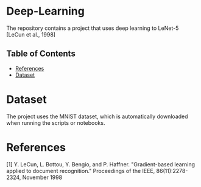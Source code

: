 # Deep-Learning
The repository contains a project that uses deep learning to 
LeNet-5 [LeCun et al., 1998]


## Table of Contents
<ul>
<li><a href="#References">References</a></li>
<li><a href="#Dataset">Dataset</a></li>
</ul>

# Dataset
The project uses the MNIST dataset, which is automatically downloaded when running the scripts or notebooks.

# References
[1] Y. LeCun, L. Bottou, Y. Bengio, and P. Haffner. "Gradient-based learning applied to document recognition." Proceedings of the IEEE, 86(11):2278-2324, November 1998
